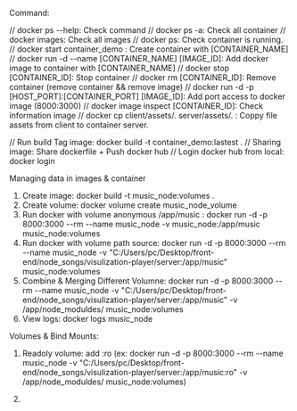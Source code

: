 Command:

// docker ps --help: Check command
// docker ps -a: Check all container
// docker images: Check all images
// docker ps: Check container is running.
// docker start container_demo : Create container with [CONTAINER_NAME]
// docker run -d --name [CONTAINER_NAME] [IMAGE_ID]: Add docker image to container with [CONTAINER_NAME]
// docker stop [CONTAINER_ID]: Stop container
// docker rm [CONTAINER_ID]: Remove container (remove container && remove image)
// docker run -d -p [HOST_PORT]:[CONTAINER_PORT] [IMAGE_ID]: Add port access to docker image (8000:3000)
// docker image inspect [CONTAINER_ID]: Check information image
// docker cp client/assets/. server/assets/.  : Coppy file assets from client to container server.
 

// Run build Tag image: docker build -t container_demo:lastest .
// Sharing image:  Share dockerfile + Push docker hub
// Login docker hub from local: docker login

Managing data in images & container
1. Create image: docker build -t music_node:volumes .
2. Create volume: docker volume create music_node_volume
3. Run docker with volume anonymous /app/music : docker run -d -p 8000:3000 --rm --name music_node -v music_node:/app/music music_node:volumes  
3. Run docker with volume path source: docker run -d -p 8000:3000 --rm --name music_node -v "C:/Users/pc/Desktop/front-end/node_songs/visulization-player/server:/app/music" music_node:volumes
4. Combine & Merging Different Volumne: docker run -d -p 8000:3000 --rm --name music_node -v "C:/Users/pc/Desktop/front-end/node_songs/visulization-player/server:/app/music" -v /app/node_moduldes/ music_node:volumes
5. View logs: docker logs music_node

Volumes & Bind Mounts:
1. Readoly volume: add :ro (ex: docker run -d -p 8000:3000 --rm --name music_node -v "C:/Users/pc/Desktop/front-end/node_songs/visulization-player/server:/app/music:ro" -v /app/node_moduldes/ music_node:volumes)

2.